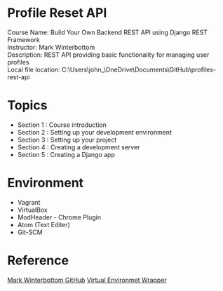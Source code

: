# Profile Reset API
Course Name: Build Your Own Backend REST API using Django REST Framework  
Instructor: Mark Winterbottom  
Description: REST API providing basic functionality for managing user profiles  
Local file location:
C:\Users\john_\OneDrive\Documents\GitHub\profiles-rest-api

# Topics  
* Section 1 : Course introduction
* Section 2 : Setting up your development environment
* Section 3 : Setting up your project
* Section 4 : Creating a development server
* Section 5 : Creating a Django app



# Environment  
* Vagrant
* VirtualBox
* ModHeader - Chrome Plugin
* Atom (Text Editer)
* Git-SCM

# Reference
[Mark Winterbottom GitHub](https://gist.github.com/LondonAppDev)
[Virtual Environmet Wrapper](https://virtualenvwrapper.readthedocs.io/en/latest/)  

